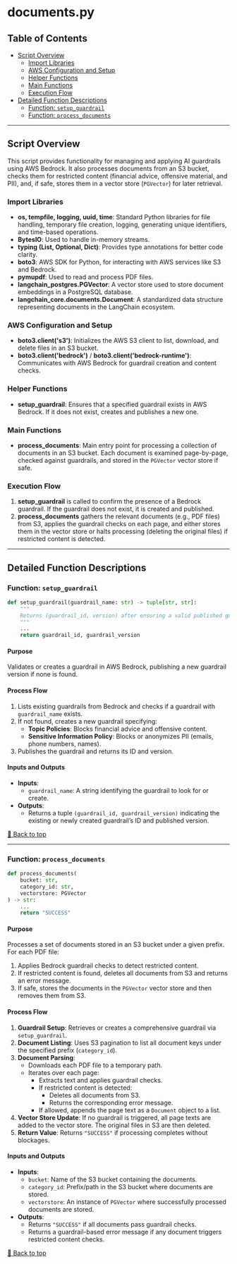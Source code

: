 # documents.py

## Table of Contents <a name="table-of-contents"></a>
- [Script Overview](#script-overview)
  - [Import Libraries](#import-libraries)
  - [AWS Configuration and Setup](#aws-configuration-and-setup)
  - [Helper Functions](#helper-functions)
  - [Main Functions](#main-functions)
  - [Execution Flow](#execution-flow)
- [Detailed Function Descriptions](#detailed-function-descriptions)
  - [Function: `setup_guardrail`](#setup_guardrail)
  - [Function: `process_documents`](#process_documents)

---

## Script Overview <a name="script-overview"></a>
This script provides functionality for managing and applying AI guardrails using AWS Bedrock. It also processes documents from an S3 bucket, checks them for restricted content (financial advice, offensive material, and PII), and, if safe, stores them in a vector store (`PGVector`) for later retrieval.

### Import Libraries <a name="import-libraries"></a>
- **os, tempfile, logging, uuid, time**: Standard Python libraries for file handling, temporary file creation, logging, generating unique identifiers, and time-based operations.
- **BytesIO**: Used to handle in-memory streams.
- **typing (List, Optional, Dict)**: Provides type annotations for better code clarity.
- **boto3**: AWS SDK for Python, for interacting with AWS services like S3 and Bedrock.
- **pymupdf**: Used to read and process PDF files.
- **langchain_postgres.PGVector**: A vector store used to store document embeddings in a PostgreSQL database.
- **langchain_core.documents.Document**: A standardized data structure representing documents in the LangChain ecosystem.

### AWS Configuration and Setup <a name="aws-configuration-and-setup"></a>
- **boto3.client('s3')**: Initializes the AWS S3 client to list, download, and delete files in an S3 bucket.
- **boto3.client('bedrock')** / **boto3.client('bedrock-runtime')**: Communicates with AWS Bedrock for guardrail creation and content checks.

### Helper Functions <a name="helper-functions"></a>
- **setup_guardrail**: Ensures that a specified guardrail exists in AWS Bedrock. If it does not exist, creates and publishes a new one.

### Main Functions <a name="main-functions"></a>
- **process_documents**: Main entry point for processing a collection of documents in an S3 bucket. Each document is examined page-by-page, checked against guardrails, and stored in the `PGVector` vector store if safe.

### Execution Flow <a name="execution-flow"></a>
1. **setup_guardrail** is called to confirm the presence of a Bedrock guardrail. If the guardrail does not exist, it is created and published.
2. **process_documents** gathers the relevant documents (e.g., PDF files) from S3, applies the guardrail checks on each page, and either stores them in the vector store or halts processing (deleting the original files) if restricted content is detected.

---

## Detailed Function Descriptions <a name="detailed-function-descriptions"></a>

### Function: `setup_guardrail` <a name="setup_guardrail"></a>
```python
def setup_guardrail(guardrail_name: str) -> tuple[str, str]:
    """
    Returns (guardrail_id, version) after ensuring a valid published guardrail exists.
    """
    ...
    return guardrail_id, guardrail_version
```
#### Purpose
Validates or creates a guardrail in AWS Bedrock, publishing a new guardrail version if none is found.

#### Process Flow
1. Lists existing guardrails from Bedrock and checks if a guardrail with `guardrail_name` exists.
2. If not found, creates a new guardrail specifying:
   - **Topic Policies**: Blocks financial advice and offensive content.
   - **Sensitive Information Policy**: Blocks or anonymizes PII (emails, phone numbers, names).
3. Publishes the guardrail and returns its ID and version.

#### Inputs and Outputs
- **Inputs**:
  - `guardrail_name`: A string identifying the guardrail to look for or create.
- **Outputs**:
  - Returns a tuple `(guardrail_id, guardrail_version)` indicating the existing or newly created guardrail’s ID and published version.

[🔼 Back to top](#table-of-contents)

---

### Function: `process_documents` <a name="process_documents"></a>
```python
def process_documents(
    bucket: str,
    category_id: str, 
    vectorstore: PGVector
) -> str:
    ...
    return "SUCCESS"
```
#### Purpose
Processes a set of documents stored in an S3 bucket under a given prefix. For each PDF file:
1. Applies Bedrock guardrail checks to detect restricted content.
2. If restricted content is found, deletes all documents from S3 and returns an error message.
3. If safe, stores the documents in the `PGVector` vector store and then removes them from S3.

#### Process Flow
1. **Guardrail Setup**: Retrieves or creates a comprehensive guardrail via `setup_guardrail`.
2. **Document Listing**: Uses S3 pagination to list all document keys under the specified prefix (`category_id`).
3. **Document Parsing**:
   - Downloads each PDF file to a temporary path.
   - Iterates over each page:
     - Extracts text and applies guardrail checks.
     - If restricted content is detected:
       - Deletes all documents from S3.
       - Returns the corresponding error message.
     - If allowed, appends the page text as a `Document` object to a list.
4. **Vector Store Update**: If no guardrail is triggered, all page texts are added to the vector store. The original files in S3 are then deleted.
5. **Return Value**: Returns `"SUCCESS"` if processing completes without blockages.

#### Inputs and Outputs
- **Inputs**:
  - `bucket`: Name of the S3 bucket containing the documents.
  - `category_id`: Prefix/path in the S3 bucket where documents are stored.
  - `vectorstore`: An instance of `PGVector` where successfully processed documents are stored.
- **Outputs**:
  - Returns `"SUCCESS"` if all documents pass guardrail checks.
  - Returns a guardrail-based error message if any document triggers restricted content checks.

[🔼 Back to top](#table-of-contents)
